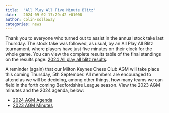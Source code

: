 ```yaml
---
title:  "All Play All Five Minute Blitz"
date:   2024-09-02 17:29:42 +01008
author: colin-solloway
categories: news
---
```


Thank you to everyone who turned out to assist in the annual stock take last Thursday.
The stock take was followed, as usual, by an All Play All Blitz tournament, where players have just
five minutes on their clock for the whole game. You can view the complete results table of the final
standings on the results page: [2024 All play all blitz results](/results/2024/all-play-all-blitz.html).

A reminder (again) that our Milton Keynes Chess Club AGM will take place this coming Thursday, 5th September.
All members are encouraged to attend as we will be deciding, among other things, how many teams we can field in the
forth coming Bedfordshire League season. View the 2023 AGM minutes and the 2024 agenda, below:

* [2024 AGM Agenda](/2024/08/21/agm-agenda.html)
* [2023 AGM Minutes](/2023/09/07/agm-minutes.html)